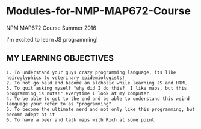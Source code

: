 # Modules-for-NMP-MAP672-Course
NPM MAP672 Course Summer 2016

I'm excited to learn JS programming!

## MY LEARNING OBJECTIVES
    1. To understand your guys crazy programming language, its like heiroglyphics to veterinary epidemiologists!
    2. To not go bald and become an alcholic while learning JS and HTML
    3. To quit asking myself "why did I do this?  I like maps, but this programming is nuts!" everytime I look at my computer
    4. To be able to get to the end and be able to understand this weird language your refer to as "programming"
    5. To become the ultimate nerd and not only like this programming, but become adept at it
    6. To have a beer and talk maps with Rich at some point
    